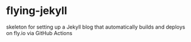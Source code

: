 # flying-jekyll
skeleton for setting up a Jekyll blog that automatically builds and deploys on fly.io via GitHub Actions

